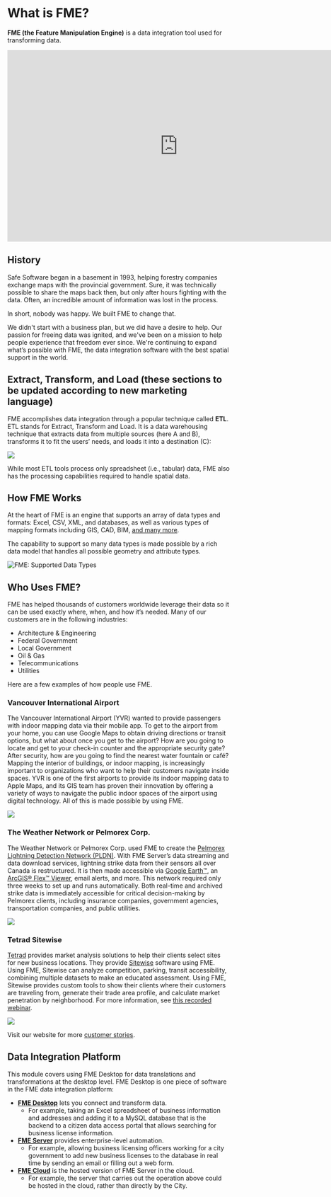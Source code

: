 # What is FME?

**FME (the Feature Manipulation Engine)** is a data integration tool used for transforming data.

<iframe width="770" height="433" src="https://www.youtube.com/embed/5BtMsgRIiAA" frameborder="0" allow="autoplay; encrypted-media" allowfullscreen></iframe>

## History

Safe Software began in a basement in 1993, helping forestry companies exchange maps with the provincial government. Sure, it was technically possible to share the maps back then, but only after hours fighting with the data. Often, an incredible amount of information was lost in the process.

In short, nobody was happy. We built FME to change that.

We didn't start with a business plan, but we did have a desire to help. Our passion for freeing data was ignited, and we've been on a mission to help people experience that freedom ever since. We're continuing to expand what’s possible with FME, the data integration software with the best spatial support in the world.

## Extract, Transform, and Load (these sections to be updated according to new marketing language)

<!-- Re-write this with updated marketing language -->

FME accomplishes data integration through a popular technique called **ETL**. ETL stands for Extract, Transform and Load. It is a data warehousing technique that extracts data from multiple sources (here A and B), transforms it to fit the users’ needs, and loads it into a destination (C):

![](./Images/Img1.001.WhatIsFME.png)

While most ETL tools process only spreadsheet (i.e., tabular) data, FME also has the processing capabilities required to handle spatial data.

## How FME Works

At the heart of FME is an engine that supports an array of data types and formats: Excel, CSV, XML, and databases, as well as various types of mapping formats including GIS, CAD, BIM, [and many more](https://www.safe.com/integrate/#!).

The capability to support so many data types is made possible by a rich data model that handles all possible geometry and attribute types.

![FME: Supported Data Types](./Images/Img1.002.FMEDataTypes.png)

## Who Uses FME?

FME has helped thousands of customers worldwide leverage their data so it can be used exactly where, when, and how it’s needed. Many of our customers are in the following industries:

- Architecture & Engineering
- Federal Government
- Local Government
- Oil & Gas
- Telecommunications
- Utilities

Here are a few examples of how people use FME.

### Vancouver International Airport

The Vancouver International Airport (YVR) wanted to provide passengers with indoor mapping data via their mobile app. To get to the airport from your home, you can use Google Maps to obtain driving directions or transit options, but what about once you get to the airport? How are you going to locate and get to your check-in counter and the appropriate security gate? After security, how are you going to find the nearest water fountain or café? Mapping the interior of buildings, or indoor mapping, is increasingly important to organizations who want to help their customers navigate inside spaces. YVR is one of the first airports to provide its indoor mapping data to Apple Maps, and its GIS team has proven their innovation by offering a variety of ways to navigate the public indoor spaces of the airport using digital technology. All of this is made possible by using FME.

![](./Images/yvr.png)

### The Weather Network or Pelmorex Corp.

The Weather Network or Pelmorex Corp. used FME to create the [Pelmorex Lightning Detection Network (PLDN)](http://data.twncs.com/Solutions/Lightning/lightning.html). With FME Server’s data streaming and data download services, lightning strike data from their sensors all over Canada is restructured. It is then made accessible via [Google Earth™](https://www.google.com/earth/), an [ArcGIS® Flex™ Viewer](http://resources.arcgis.com/en/communities/flex-viewer/), email alerts, and more. This network required only three weeks to set up and runs automatically. Both real-time and archived strike data is immediately accessible for critical decision-making by Pelmorex clients, including insurance companies, government agencies, transportation companies, and public utilities.

![](./Images/the-weather-network.png)

### Tetrad Sitewise

[Tetrad](http://www.tetrad.com/) provides market analysis solutions to help their clients select sites for new business locations. They provide [Sitewise](http://www.tetrad.com/software/sitewisepro/) software using FME. Using FME, Sitewise can analyze competition, parking, transit accessibility, combining multiple datasets to make an educated assessment. Using FME, Sitewise provides custom tools to show their clients where their customers are traveling from, generate their trade area profile, and calculate market penetration by neighborhood. For more information, see [this recorded webinar](https://www.safe.com/webinars/market-analysis/).

![](./Images/FME-AGOL-drive-time-polygon.jpg)

Visit our website for more [customer stories](https://www.safe.com/customers/).

## Data Integration Platform

This module covers using FME Desktop for data translations and transformations at the desktop level. FME Desktop is one piece of software in the FME  data integration platform:

- [**FME Desktop**](https://www.safe.com/fme/fme-desktop/) lets you connect and transform data.
  - For example, taking an Excel spreadsheet of business information and addresses and adding it to a MySQL database that is the backend to a citizen data access portal that allows searching for business license information.
- [**FME Server**](https://www.safe.com/fme/fme-server/) provides enterprise-level automation.
  - For example, allowing business licensing officers working for a city government to add new business licenses to the database in real time by sending an email or filling out a web form.
- [**FME Cloud**](https://www.safe.com/fme/fme-cloud/) is the hosted version of FME Server in the cloud.
  - For example, the server that carries out the operation above could be hosted in the cloud, rather than directly by the City.
